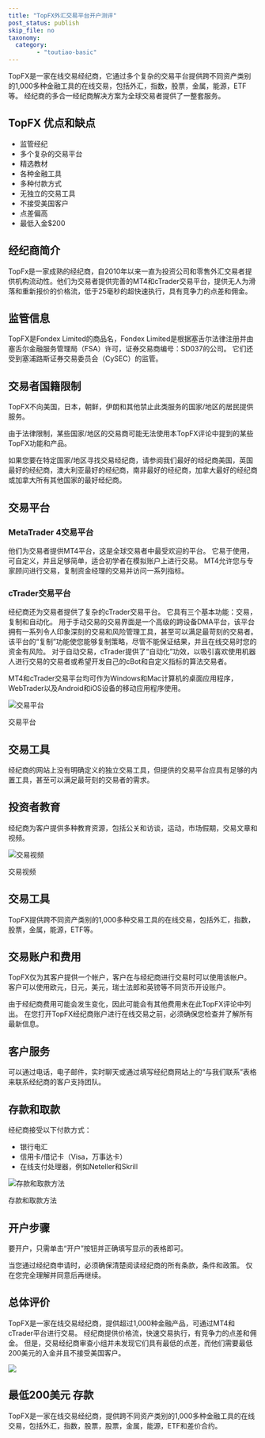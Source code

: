 ```yaml
---
title: "TopFX外汇交易平台开户测评"
post_status: publish
skip_file: no
taxonomy:
  category:
        - "toutiao-basic"
---
```


TopFX是一家在线交易经纪商，它通过多个复杂的交易平台提供跨不同资产类别的1,000多种金融工具的在线交易，包括外汇，指数，股票，金属，能源，ETF等。 经纪商的多合一经纪商解决方案为全球交易者提供了一整套服务。

## TopFX 优点和缺点

- 监管经纪
- 多个复杂的交易平台
- 精选教材
- 各种金融工具
- 多种付款方式
- 无独立的交易工具
- 不接受美国客户
- 点差偏高
- 最低入金$200

## 经纪商简介

TopFx是一家成熟的经纪商，自2010年以来一直为投资公司和零售外汇交易者提供机构流动性。他们为交易者提供完善的MT4和cTrader交易平台，提供无人为滑落和重新报价的价格流，低于25毫秒的超快速执行，具有竞争力的点差和佣金。

## 监管信息

TopFX是Fondex Limited的商品名，Fondex Limited是根据塞舌尔法律注册并由塞舌尔金融服务管理局（FSA）许可，证券交易商编号：SD037的公司。 它们还受到塞浦路斯证券交易委员会（CySEC）的监管。

## 交易者国籍限制

TopFX不向美国，日本，朝鲜，伊朗和其他禁止此类服务的国家/地区的居民提供服务。

由于法律限制，某些国家/地区的交易商可能无法使用本TopFX评论中提到的某些TopFX功能和产品。

如果您要在特定国家/地区寻找交易经纪商，请参阅我们最好的经纪商美国，英国最好的经纪商，澳大利亚最好的经纪商，南非最好的经纪商，加拿大最好的经纪商或加拿大所有其他国家的最好经纪商。

## 交易平台

### MetaTrader 4交易平台

他们为交易者提供MT4平台，这是全球交易者中最受欢迎的平台。 它易于使用，可自定义，并且足够简单，适合初学者在模拟账户上进行交易。 MT4允许您与专家顾问进行交易，复制资金经理的交易并访问一系列指标。

### cTrader交易平台

经纪商还为交易者提供了复杂的cTrader交易平台。 它具有三个基本功能：交易，复制和自动化。 用于手动交易的交易界面是一个高级的跨设备DMA平台，该平台拥有一系列令人印象深刻的交易和风险管理工具，甚至可以满足最苛刻的交易者。 该平台的“复制”功能使您能够复制策略，尽管不能保证结果，并且在线交易时您的资金有风险。 对于自动交易，cTrader提供了“自动化”功效，以吸引喜欢使用机器人进行交易的交易者或希望开发自己的cBot和自定义指标的算法交易者。

MT4和cTrader交易平台均可作为Windows和Mac计算机的桌面应用程序，WebTrader以及Android和iOS设备的移动应用程序使用。

![交易平台](https://cdn.fendou.la/funstoutiao/2020/11/TopFX-Review-Trading-Platform-.jpg "交易平台")

交易平台

## 交易工具

经纪商的网站上没有明确定义的独立交易工具，但提供的交易平台应具有足够的内置工具，甚至可以满足最苛刻的交易者的需求。

## 投资者教育

经纪商为客户提供多种教育资源，包括公关和访谈，运动，市场假期，交易文章和视频。

![交易视频](https://cdn.fendou.la/funstoutiao/2020/11/TopFX-Review-Videos.jpg "交易视频")

交易视频

## 交易工具

TopFX提供跨不同资产类别的1,000多种交易工具的在线交易，包括外汇，指数，股票，金属，能源，ETF等。

## 交易账户和费用

TopFX仅为其客户提供一个帐户，客户在与经纪商进行交易时可以使用该帐户。 客户可以使用欧元，日元，美元，瑞士法郎和英镑等不同货币开设账户。

由于经纪商费用可能会发生变化，因此可能会有其他费用未在此TopFX评论中列出。 在您打开TopFX经纪商账户进行在线交易之前，必须确保您检查并了解所有最新信息。

## 客户服务

可以通过电话，电子邮件，实时聊天或通过填写经纪商网站上的“与我们联系”表格来联系经纪商的客户支持团队。

## 存款和取款

经纪商接受以下付款方式：

- 银行电汇
- 信用卡/借记卡（Visa，万事达卡）
- 在线支付处理器，例如Neteller和Skrill

![存款和取款方法](https://cdn.fendou.la/funstoutiao/2020/11/TopFX-Review-Deposit-And-Withdrawal-Methods--1024x185.jpg "存款和取款方法")

存款和取款方法

## 开户步骤

要开户，只需单击“开户”按钮并正确填写显示的表格即可。

当您通过经纪商申请时，必须确保清楚阅读经纪商的所有条款，条件和政策。 仅在您完全理解并同意后再继续。

## 总体评价

TopFX是一家在线交易经纪商，提供超过1,000种金融产品，可通过MT4和cTrader平台进行交易。 经纪商提供价格流，快速交易执行，有竞争力的点差和佣金。 但是，交易经纪商审查小组并未发现它们具有最低的点差，而他们需要最低200美元的入金并且不接受美国客户。

![](https://cdn.fendou.la/funstoutiao/2020/11/TopFX-Logo.png)

## 最低200美元 存款

TopFX是一家在线交易经纪商，提供跨不同资产类别的1,000多种金融工具的在线交易，包括外汇，指数，股票，股票，金属，能源，ETF和差价合约。
